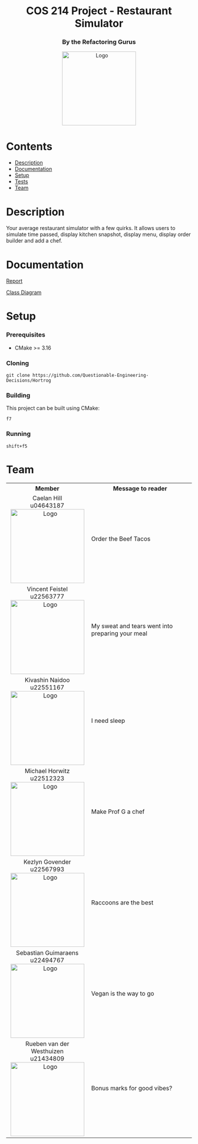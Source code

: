 <h1 align="center"> COS 214 Project - Restaurant Simulator </h1>
<h3 align="center"> By the Refactoring Gurus </h3>

<div align="center">
  <img src="https://pbs.twimg.com/media/FPrkatnVkAUibUj.jpg" alt="Logo" width="200" height="200">
</div>

# Contents

- [Description](#description)
- [Documentation](#documentation)
- [Setup](#setup)
- [Tests](#tests)
- [Team](#team)

# Description

Your average restaurant simulator with a few quirks. It allows users to simulate time passed, display kitchen snapshot, display menu, display order builder and add a chef.

# Documentation

[Report](https://docs.google.com/document/d/1BQG2WX8L6CEYzWcNe0vgWh3lt2YmM9Rlaa8bVA0vqJQ/edit?usp=sharing)

[Class Diagram](https://www.dropbox.com/scl/fi/hsulqo5gh4yrpzk5pkqv4/COS-214-Final-Project.vpp?rlkey=e0tp5eztna4x5hlfotfcfegm8&dl=0)

# Setup
### Prerequisites

* CMake >= 3.16

### Cloning
```
git clone https://github.com/Questionable-Engineering-Decisions/Hortrog
```
### Building
This project can be built using CMake:
```
f7
```

### Running
```
shift+f5
```

# Team 

<table>
    <tr><th>Member</th><th>Message to reader</th></tr>
    <tr>
      <td align="center">
	  	Caelan Hill <br> u04643187 <br>
		<img src="https://drive.google.com/file/d/1yEY0DJFzK2rkQAewMyytnKz1v5iGBk-l/view?usp=drive_link" alt="Logo" width="200" height="200">
	  </td>
	  <td>
	  	Order the Beef Tacos
	  </td>
	</tr>
    <tr>
      <td align="center">
	  	Vincent Feistel <br> u22563777 <br>
        <img src="https://pbs.twimg.com/media/FPrkatnVkAUibUj.jpg" alt="Logo" width="200" height="200">
	  </td>
	  <td>
	  	My sweat and tears went into preparing your meal
	  </td>
	</tr>
    <tr>
      <td align="center">
	  	Kivashin Naidoo <br> u22551167 <br>
        <img src="https://pbs.twimg.com/media/FPrkatnVkAUibUj.jpg" alt="Logo" width="200" height="200">
	  </td>
	  <td>
		 I need sleep
	  </td>
	</tr>
    <tr>
      <td align="center">
	  	Michael Horwitz <br> u22512323 <br>
        <img src="https://pbs.twimg.com/media/FPrkatnVkAUibUj.jpg" alt="Logo" width="200" height="200">
	  </td>
	  <td>
	  	Make Prof G a chef
	  </td>
	</tr>
    <tr>
      <td align="center">
	  	Kezlyn Govender <br> u22567993 <br>
        <img src="https://pbs.twimg.com/media/FPrkatnVkAUibUj.jpg" alt="Logo" width="200" height="200">
	  </td>
	  <td>
	  	Raccoons are the best
	  </td>
	</tr>
    <tr>
      <td align="center">
	  	Sebastian Guimaraens <br> u22494767 <br>
        <img src="https://pbs.twimg.com/media/FPrkatnVkAUibUj.jpg" alt="Logo" width="200" height="200">
	  </td>
	  <td>
	  	Vegan is the way to go
	  </td>
	</tr>
    <tr>
      <td align="center">
	  	Rueben van der Westhuizen <br> u21434809 <br>
        <img src="https://pbs.twimg.com/media/FPrkatnVkAUibUj.jpg" alt="Logo" width="200" height="200">
	  </td>
	  <td>
	  	Bonus marks for good vibes?
	  </td>
	</tr>
</table>
